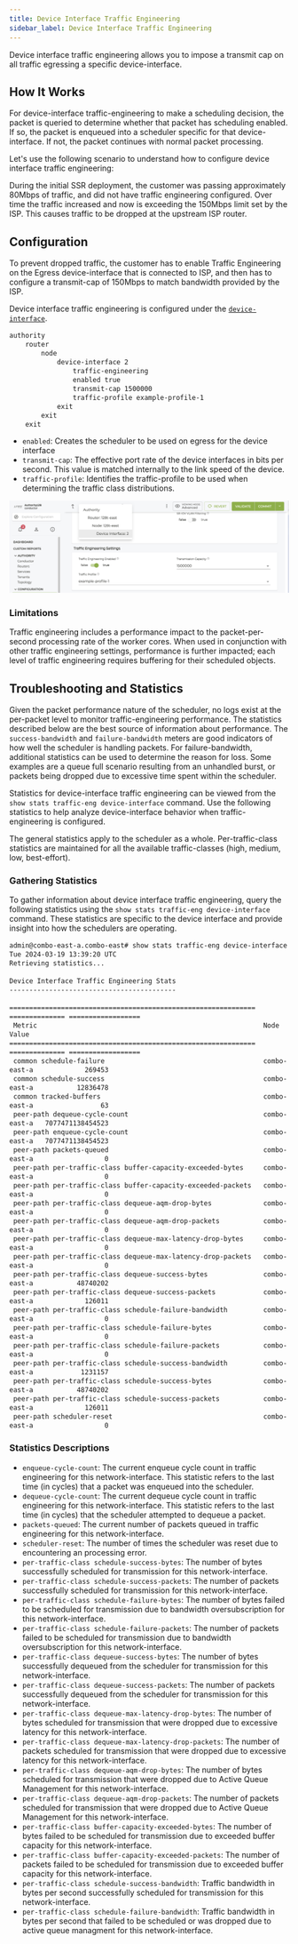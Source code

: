 ```yaml
---
title: Device Interface Traffic Engineering
sidebar_label: Device Interface Traffic Engineering
---
```


Device interface traffic engineering allows you to impose a transmit cap on all traffic egressing a specific device-interface. 

## How It Works

For device-interface traffic-engineering to make a scheduling decision, the packet is queried to determine whether that packet has scheduling enabled. If so, the packet is enqueued into a scheduler specific for that device-interface. If not, the packet continues with normal packet processing. 

Let's use the following scenario to understand how to configure device interface traffic engineering:

During the initial SSR deployment, the customer was passing approximately 80Mbps of traffic, and did not have traffic engineering configured. Over time the traffic increased and now is exceeding the 150Mbps limit set by the ISP. This causes traffic to be dropped at the upstream ISP router. 

## Configuration

To prevent dropped traffic, the customer has to enable Traffic Engineering on the Egress device-interface that is connected to ISP, and then has to configure a transmit-cap of 150Mbps to match bandwidth provided by the ISP.

Device interface traffic engineering is configured under the [`device-interface`](config_command_guide.md#configure-authority-router-node-device-interface-traffic-engineering).  

```
authority
    router
        node
            device-interface 2
                traffic-engineering             
                enabled true              
                transmit-cap 1500000              
                traffic-profile example-profile-1 
            exit
        exit         
    exit
```

- `enabled`: Creates the scheduler to be used on egress for the device interface
- `transmit-cap`: The effective port rate of the device interfaces in bits per second. This value is matched internally to the link speed of the device.
- `traffic-profile`: Identifies the traffic-profile to be used when determining the traffic class distributions.

![Traffic Engineering Settings](/img/config_dev_interface_te.png)


### Limitations

Traffic engineering includes a performance impact to the packet-per-second processing rate of the worker cores. When used in conjunction with other traffic engineering settings, performance is further impacted; each level of traffic engineering requires buffering for their scheduled objects. 

## Troubleshooting and Statistics

Given the packet performance nature of the scheduler, no logs exist at the per-packet level to monitor traffic-engineering performance. The statistics described below are the best source of information about performance. The `success-bandwidth` and `failure-bandwidth` meters are good indicators of how well the scheduler is handling packets. For failure-bandwidth, additional statistics can be used to determine the reason for loss. Some examples are a queue full scenario resulting from an unhandled burst, or packets being dropped due to excessive time spent within the scheduler. 

Statistics for device-interface traffic engineering can be viewed from the `show stats traffic-eng device-interface` command. Use the following statistics to help analyze device-interface behavior when traffic-engineering is configured. 

The general statistics apply to the scheduler as a whole. Per-traffic-class statistics are maintained for all the available traffic-classes (high, medium, low, best-effort). 

### Gathering Statistics

To gather information about device interface traffic engineering, query the following statistics using the `show stats traffic-eng device-interface` command. These statistics are specific to the device interface and provide insight into how the schedulers are operating. 

```
admin@combo-east-a.combo-east# show stats traffic-eng device-interface
Tue 2024-03-19 13:39:20 UTC
Retrieving statistics...

Device Interface Traffic Engineering Stats
------------------------------------------

============================================================== ============== ==================
 Metric                                                         Node                      Value
============================================================== ============== ==================
 common schedule-failure                                        combo-east-a             269453
 common schedule-success                                        combo-east-a           12836478
 common tracked-buffers                                         combo-east-a                 63
 peer-path dequeue-cycle-count                                  combo-east-a   7077471138454523
 peer-path enqueue-cycle-count                                  combo-east-a   7077471138454523
 peer-path packets-queued                                       combo-east-a                  0
 peer-path per-traffic-class buffer-capacity-exceeded-bytes     combo-east-a                  0
 peer-path per-traffic-class buffer-capacity-exceeded-packets   combo-east-a                  0
 peer-path per-traffic-class dequeue-aqm-drop-bytes             combo-east-a                  0
 peer-path per-traffic-class dequeue-aqm-drop-packets           combo-east-a                  0
 peer-path per-traffic-class dequeue-max-latency-drop-bytes     combo-east-a                  0
 peer-path per-traffic-class dequeue-max-latency-drop-packets   combo-east-a                  0
 peer-path per-traffic-class dequeue-success-bytes              combo-east-a           48740202
 peer-path per-traffic-class dequeue-success-packets            combo-east-a             126011
 peer-path per-traffic-class schedule-failure-bandwidth         combo-east-a                  0
 peer-path per-traffic-class schedule-failure-bytes             combo-east-a                  0
 peer-path per-traffic-class schedule-failure-packets           combo-east-a                  0
 peer-path per-traffic-class schedule-success-bandwidth         combo-east-a            1231157
 peer-path per-traffic-class schedule-success-bytes             combo-east-a           48740202
 peer-path per-traffic-class schedule-success-packets           combo-east-a             126011
 peer-path scheduler-reset                                      combo-east-a                  0
```

### Statistics Descriptions

- `enqueue-cycle-count`: The current enqueue cycle count in traffic engineering for this network-interface. This statistic refers to the last time (in cycles) that a packet was enqueued into the scheduler. 
- `dequeue-cycle-count`: The current dequeue cycle count in traffic engineering for this network-interface. This statistic refers to the last time (in cycles) that the scheduler attempted to dequeue a packet. 
- `packets-queued`: The current number of packets queued in traffic engineering for this network-interface. 
- `scheduler-reset`: The number of times the scheduler was reset due to encountering an processing error. 
- `per-traffic-class schedule-success-bytes`: The number of bytes successfully scheduled for transmission for this network-interface.  
- `per-traffic-class schedule-success-packets`: The number of packets successfully scheduled for transmission for this network-interface.  
- `per-traffic-class schedule-failure-bytes`: The number of bytes failed to be scheduled for transmission due to bandwidth oversubscription for this network-interface.
- `per-traffic-class schedule-failure-packets`: The number of packets failed to be scheduled for transmission due to bandwidth oversubscription for this network-interface.  
- `per-traffic-class dequeue-success-bytes`: The number of bytes successfully dequeued from the scheduler for transmission for this network-interface.  
- `per-traffic-class dequeue-success-packets`: The number of packets successfully dequeued from the scheduler for transmission for this network-interface.  
- `per-traffic-class dequeue-max-latency-drop-bytes`: The number of bytes scheduled for transmission that were dropped due to excessive latency for this network-interface. 
- `per-traffic-class dequeue-max-latency-drop-packets`: The number of packets scheduled for transmission that were dropped due to excessive latency for this network-interface. 
- `per-traffic-class dequeue-aqm-drop-bytes`: The number of bytes scheduled for transmission that were dropped due to Active Queue Management for this network-interface. 
- `per-traffic-class dequeue-aqm-drop-packets`: The number of packets scheduled for transmission that were dropped due to Active Queue Management for this network-interface. 
- `per-traffic-class buffer-capacity-exceeded-bytes`: The number of bytes failed to be scheduled for transmission due to exceeded buffer capacity for this network-interface. 
- `per-traffic-class buffer-capacity-exceeded-packets`: The number of packets failed to be scheduled for transmission due to exceeded buffer capacity for this network-interface. 
- `per-traffic-class schedule-success-bandwidth`: Traffic bandwidth in bytes per second successfully scheduled for transmission for this network-interface.  
- `per-traffic-class schedule-failure-bandwidth`: Traffic bandwidth in bytes per second that failed to be scheduled or was dropped due to active queue managment for this network-interface. 
